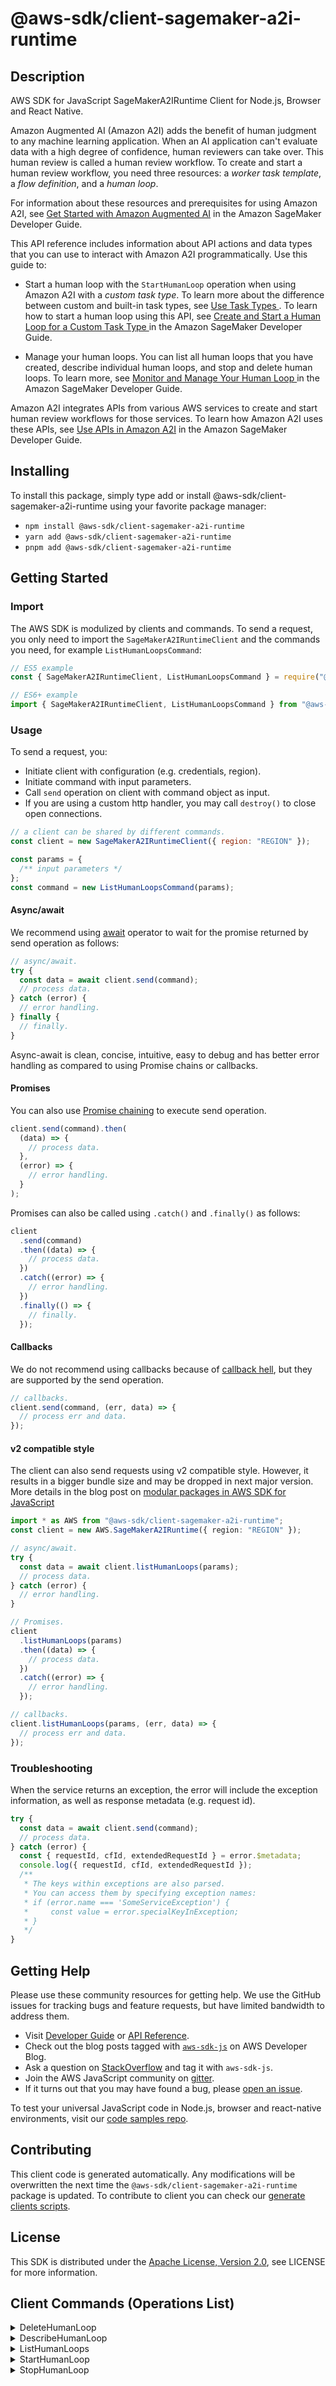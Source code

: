 <!-- generated file, do not edit directly -->

# @aws-sdk/client-sagemaker-a2i-runtime

## Description

AWS SDK for JavaScript SageMakerA2IRuntime Client for Node.js, Browser and React Native.

<p>Amazon Augmented AI (Amazon A2I) adds the benefit of human judgment to any machine learning
application. When an AI application can't evaluate data with a high degree of confidence,
human reviewers can take over. This human review is called a human review workflow. To create
and start a human review workflow, you need three resources: a <i>worker task
template</i>, a <i>flow definition</i>, and a <i>human
loop</i>.</p>
<p>For information about these resources and prerequisites for using Amazon A2I, see <a href="https://docs.aws.amazon.com/sagemaker/latest/dg/a2i-getting-started.html">Get Started with
Amazon Augmented AI</a> in the Amazon SageMaker Developer Guide.</p>
<p>This API reference includes information about API actions and data types that you can use
to interact with Amazon A2I programmatically. Use this guide to:</p>
<ul>
<li>
<p>Start a human loop with the <code>StartHumanLoop</code> operation when using
Amazon A2I with a <i>custom task type</i>. To learn more about the
difference between custom and built-in task types, see <a href="https://docs.aws.amazon.com/sagemaker/latest/dg/a2i-task-types-general.html">Use Task Types </a>. To learn
how to start a human loop using this API, see <a href="https://docs.aws.amazon.com/sagemaker/latest/dg/a2i-start-human-loop.html#a2i-instructions-starthumanloop">Create and Start a Human Loop for a Custom Task Type </a> in the
Amazon SageMaker Developer Guide.</p>
</li>
<li>
<p>Manage your human loops. You can list all human loops that you have created, describe
individual human loops, and stop and delete human loops. To learn more, see <a href="https://docs.aws.amazon.com/sagemaker/latest/dg/a2i-monitor-humanloop-results.html">Monitor and Manage Your Human Loop </a> in the Amazon SageMaker Developer Guide.</p>
</li>
</ul>
<p>Amazon A2I integrates APIs from various AWS services to create and start human review
workflows for those services. To learn how Amazon A2I uses these APIs, see <a href="https://docs.aws.amazon.com/sagemaker/latest/dg/a2i-api-references.html">Use APIs in
Amazon A2I</a> in the Amazon SageMaker Developer Guide.</p>

## Installing

To install this package, simply type add or install @aws-sdk/client-sagemaker-a2i-runtime
using your favorite package manager:

- `npm install @aws-sdk/client-sagemaker-a2i-runtime`
- `yarn add @aws-sdk/client-sagemaker-a2i-runtime`
- `pnpm add @aws-sdk/client-sagemaker-a2i-runtime`

## Getting Started

### Import

The AWS SDK is modulized by clients and commands.
To send a request, you only need to import the `SageMakerA2IRuntimeClient` and
the commands you need, for example `ListHumanLoopsCommand`:

```js
// ES5 example
const { SageMakerA2IRuntimeClient, ListHumanLoopsCommand } = require("@aws-sdk/client-sagemaker-a2i-runtime");
```

```ts
// ES6+ example
import { SageMakerA2IRuntimeClient, ListHumanLoopsCommand } from "@aws-sdk/client-sagemaker-a2i-runtime";
```

### Usage

To send a request, you:

- Initiate client with configuration (e.g. credentials, region).
- Initiate command with input parameters.
- Call `send` operation on client with command object as input.
- If you are using a custom http handler, you may call `destroy()` to close open connections.

```js
// a client can be shared by different commands.
const client = new SageMakerA2IRuntimeClient({ region: "REGION" });

const params = {
  /** input parameters */
};
const command = new ListHumanLoopsCommand(params);
```

#### Async/await

We recommend using [await](https://developer.mozilla.org/en-US/docs/Web/JavaScript/Reference/Operators/await)
operator to wait for the promise returned by send operation as follows:

```js
// async/await.
try {
  const data = await client.send(command);
  // process data.
} catch (error) {
  // error handling.
} finally {
  // finally.
}
```

Async-await is clean, concise, intuitive, easy to debug and has better error handling
as compared to using Promise chains or callbacks.

#### Promises

You can also use [Promise chaining](https://developer.mozilla.org/en-US/docs/Web/JavaScript/Guide/Using_promises#chaining)
to execute send operation.

```js
client.send(command).then(
  (data) => {
    // process data.
  },
  (error) => {
    // error handling.
  }
);
```

Promises can also be called using `.catch()` and `.finally()` as follows:

```js
client
  .send(command)
  .then((data) => {
    // process data.
  })
  .catch((error) => {
    // error handling.
  })
  .finally(() => {
    // finally.
  });
```

#### Callbacks

We do not recommend using callbacks because of [callback hell](http://callbackhell.com/),
but they are supported by the send operation.

```js
// callbacks.
client.send(command, (err, data) => {
  // process err and data.
});
```

#### v2 compatible style

The client can also send requests using v2 compatible style.
However, it results in a bigger bundle size and may be dropped in next major version. More details in the blog post
on [modular packages in AWS SDK for JavaScript](https://aws.amazon.com/blogs/developer/modular-packages-in-aws-sdk-for-javascript/)

```ts
import * as AWS from "@aws-sdk/client-sagemaker-a2i-runtime";
const client = new AWS.SageMakerA2IRuntime({ region: "REGION" });

// async/await.
try {
  const data = await client.listHumanLoops(params);
  // process data.
} catch (error) {
  // error handling.
}

// Promises.
client
  .listHumanLoops(params)
  .then((data) => {
    // process data.
  })
  .catch((error) => {
    // error handling.
  });

// callbacks.
client.listHumanLoops(params, (err, data) => {
  // process err and data.
});
```

### Troubleshooting

When the service returns an exception, the error will include the exception information,
as well as response metadata (e.g. request id).

```js
try {
  const data = await client.send(command);
  // process data.
} catch (error) {
  const { requestId, cfId, extendedRequestId } = error.$metadata;
  console.log({ requestId, cfId, extendedRequestId });
  /**
   * The keys within exceptions are also parsed.
   * You can access them by specifying exception names:
   * if (error.name === 'SomeServiceException') {
   *     const value = error.specialKeyInException;
   * }
   */
}
```

## Getting Help

Please use these community resources for getting help.
We use the GitHub issues for tracking bugs and feature requests, but have limited bandwidth to address them.

- Visit [Developer Guide](https://docs.aws.amazon.com/sdk-for-javascript/v3/developer-guide/welcome.html)
  or [API Reference](https://docs.aws.amazon.com/AWSJavaScriptSDK/v3/latest/index.html).
- Check out the blog posts tagged with [`aws-sdk-js`](https://aws.amazon.com/blogs/developer/tag/aws-sdk-js/)
  on AWS Developer Blog.
- Ask a question on [StackOverflow](https://stackoverflow.com/questions/tagged/aws-sdk-js) and tag it with `aws-sdk-js`.
- Join the AWS JavaScript community on [gitter](https://gitter.im/aws/aws-sdk-js-v3).
- If it turns out that you may have found a bug, please [open an issue](https://github.com/aws/aws-sdk-js-v3/issues/new/choose).

To test your universal JavaScript code in Node.js, browser and react-native environments,
visit our [code samples repo](https://github.com/aws-samples/aws-sdk-js-tests).

## Contributing

This client code is generated automatically. Any modifications will be overwritten the next time the `@aws-sdk/client-sagemaker-a2i-runtime` package is updated.
To contribute to client you can check our [generate clients scripts](https://github.com/aws/aws-sdk-js-v3/tree/main/scripts/generate-clients).

## License

This SDK is distributed under the
[Apache License, Version 2.0](http://www.apache.org/licenses/LICENSE-2.0),
see LICENSE for more information.

## Client Commands (Operations List)

<details>
<summary>
DeleteHumanLoop
</summary>

[Command API Reference](https://docs.aws.amazon.com/AWSJavaScriptSDK/v3/latest/client/sagemaker-a2i-runtime/command/DeleteHumanLoopCommand/) / [Input](https://docs.aws.amazon.com/AWSJavaScriptSDK/v3/latest/Package/-aws-sdk-client-sagemaker-a2i-runtime/Interface/DeleteHumanLoopCommandInput/) / [Output](https://docs.aws.amazon.com/AWSJavaScriptSDK/v3/latest/Package/-aws-sdk-client-sagemaker-a2i-runtime/Interface/DeleteHumanLoopCommandOutput/)

</details>
<details>
<summary>
DescribeHumanLoop
</summary>

[Command API Reference](https://docs.aws.amazon.com/AWSJavaScriptSDK/v3/latest/client/sagemaker-a2i-runtime/command/DescribeHumanLoopCommand/) / [Input](https://docs.aws.amazon.com/AWSJavaScriptSDK/v3/latest/Package/-aws-sdk-client-sagemaker-a2i-runtime/Interface/DescribeHumanLoopCommandInput/) / [Output](https://docs.aws.amazon.com/AWSJavaScriptSDK/v3/latest/Package/-aws-sdk-client-sagemaker-a2i-runtime/Interface/DescribeHumanLoopCommandOutput/)

</details>
<details>
<summary>
ListHumanLoops
</summary>

[Command API Reference](https://docs.aws.amazon.com/AWSJavaScriptSDK/v3/latest/client/sagemaker-a2i-runtime/command/ListHumanLoopsCommand/) / [Input](https://docs.aws.amazon.com/AWSJavaScriptSDK/v3/latest/Package/-aws-sdk-client-sagemaker-a2i-runtime/Interface/ListHumanLoopsCommandInput/) / [Output](https://docs.aws.amazon.com/AWSJavaScriptSDK/v3/latest/Package/-aws-sdk-client-sagemaker-a2i-runtime/Interface/ListHumanLoopsCommandOutput/)

</details>
<details>
<summary>
StartHumanLoop
</summary>

[Command API Reference](https://docs.aws.amazon.com/AWSJavaScriptSDK/v3/latest/client/sagemaker-a2i-runtime/command/StartHumanLoopCommand/) / [Input](https://docs.aws.amazon.com/AWSJavaScriptSDK/v3/latest/Package/-aws-sdk-client-sagemaker-a2i-runtime/Interface/StartHumanLoopCommandInput/) / [Output](https://docs.aws.amazon.com/AWSJavaScriptSDK/v3/latest/Package/-aws-sdk-client-sagemaker-a2i-runtime/Interface/StartHumanLoopCommandOutput/)

</details>
<details>
<summary>
StopHumanLoop
</summary>

[Command API Reference](https://docs.aws.amazon.com/AWSJavaScriptSDK/v3/latest/client/sagemaker-a2i-runtime/command/StopHumanLoopCommand/) / [Input](https://docs.aws.amazon.com/AWSJavaScriptSDK/v3/latest/Package/-aws-sdk-client-sagemaker-a2i-runtime/Interface/StopHumanLoopCommandInput/) / [Output](https://docs.aws.amazon.com/AWSJavaScriptSDK/v3/latest/Package/-aws-sdk-client-sagemaker-a2i-runtime/Interface/StopHumanLoopCommandOutput/)

</details>
